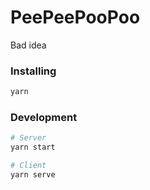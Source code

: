 # PeePeePooPoo
Bad idea

### Installing
```sh
yarn
```

### Development
```sh
# Server
yarn start

# Client
yarn serve
```

